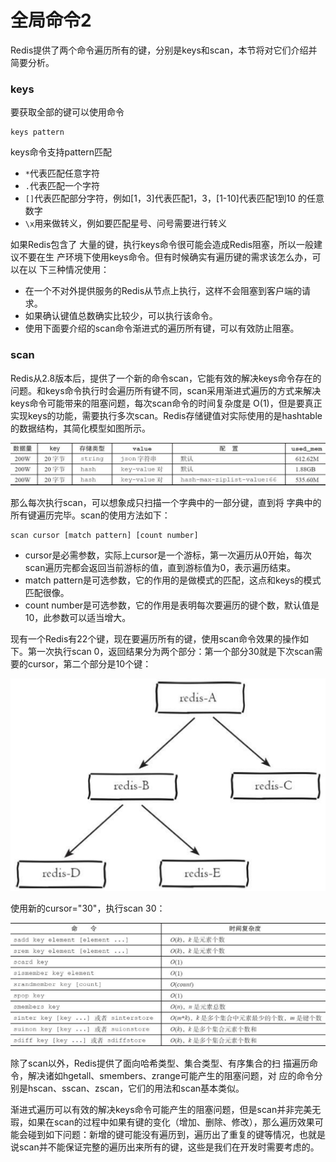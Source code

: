 # 全局命令2

Redis提供了两个命令遍历所有的键，分别是keys和scan，本节将对它们介绍并简要分析。

### keys

要获取全部的键可以使用命令

```text
keys pattern
```

keys命令支持pattern匹配

* `*`代表匹配任意字符
* `.`代表匹配一个字符
* `[]`代表匹配部分字符，例如\[1，3\]代表匹配1，3，\[1-10\]代表匹配1到10 的任意数字
* `\x`用来做转义，例如要匹配星号、问号需要进行转义

如果Redis包含了 大量的键，执行keys命令很可能会造成Redis阻塞，所以一般建议不要在生 产环境下使用keys命令。但有时候确实有遍历键的需求该怎么办，可以在以 下三种情况使用：

* 在一个不对外提供服务的Redis从节点上执行，这样不会阻塞到客户端的请求。
* 如果确认键值总数确实比较少，可以执行该命令。
* 使用下面要介绍的scan命令渐进式的遍历所有键，可以有效防止阻塞。

### scan

Redis从2.8版本后，提供了一个新的命令scan，它能有效的解决keys命令存在的问题。和keys命令执行时会遍历所有键不同，scan采用渐进式遍历的方式来解决keys命令可能带来的阻塞问题，每次scan命令的时间复杂度是 O\(1\)，但是要真正实现keys的功能，需要执行多次scan。Redis存储键值对实际使用的是hashtable的数据结构，其简化模型如图所示。

![](../.gitbook/assets/image%20%28100%29.png)

那么每次执行scan，可以想象成只扫描一个字典中的一部分键，直到将 字典中的所有键遍历完毕。scan的使用方法如下：

```text
scan cursor [match pattern] [count number]
```

* cursor是必需参数，实际上cursor是一个游标，第一次遍历从0开始，每次scan遍历完都会返回当前游标的值，直到游标值为0，表示遍历结束。
* match pattern是可选参数，它的作用的是做模式的匹配，这点和keys的模式匹配很像。
* count number是可选参数，它的作用是表明每次要遍历的键个数，默认值是10，此参数可以适当增大。

现有一个Redis有22个键，现在要遍历所有的键，使用scan命令效果的操作如下。第一次执行scan 0，返回结果分为两个部分：第一个部分30就是下次scan需要的cursor，第二个部分是10个键：

![](../.gitbook/assets/image%20%2897%29.png)

使用新的cursor="30"，执行scan 30：

![](../.gitbook/assets/image%20%2832%29.png)

除了scan以外，Redis提供了面向哈希类型、集合类型、有序集合的扫 描遍历命令，解决诸如hgetall、smembers、zrange可能产生的阻塞问题，对 应的命令分别是hscan、sscan、zscan，它们的用法和scan基本类似。

渐进式遍历可以有效的解决keys命令可能产生的阻塞问题，但是scan并非完美无瑕，如果在scan的过程中如果有键的变化（增加、删除、修改），那么遍历效果可能会碰到如下问题：新增的键可能没有遍历到，遍历出了重复的键等情况，也就是说scan并不能保证完整的遍历出来所有的键，这些是我们在开发时需要考虑的。

